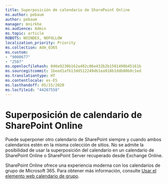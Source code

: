 ```yaml
---
title: Superposición de calendario de SharePoint Online
ms.author: pebaum
author: pebaum
manager: mnirkhe
ms.audience: Admin
ms.topic: article
ROBOTS: NOINDEX, NOFOLLOW
localization_priority: Priority
ms.collection: Adm_O365
ms.custom:
- "9000677"
- "2587"
ms.openlocfilehash: 046e9230b162a402c06e432b2b1501490b45161b
ms.sourcegitcommit: 1beed1afb13dd512249db1ea918b1ddb00b0c1ed
ms.translationtype: HT
ms.contentlocale: es-ES
ms.lasthandoff: 05/15/2020
ms.locfileid: "44267558"
---
```

# <a name="sharepoint-online-calendar-overlay"></a>Superposición de calendario de SharePoint Online

Puede superponer otro calendario de SharePoint siempre y cuando ambos calendarios estén en la misma colección de sitios. No se admite la posibilidad de usar la superposición del calendario en un calendario de SharePoint Online o SharePoint Server recuperado desde Exchange Online.

SharePoint Online ofrece una experiencia moderna con los calendarios de grupo de Microsoft 365. Para obtener más información, consulte [Usar el elemento web calendario de grupo](https://support.microsoft.com/es-ES/office/use-the-group-calendar-web-part-eaf3c04d-5699-48cb-8b5e-3caa887d51ce).
